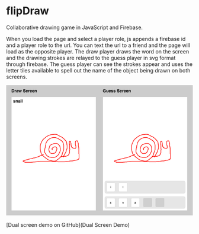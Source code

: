 # flipDraw

Collaborative drawing game in JavaScript and Firebase.

When you load the page and select a player role, js appends a firebase id and a player role to the url. You can text the url to a friend and the page will load as the opposite player. The draw player draws the word on the screen and the drawing strokes are relayed to the guess player in svg format through firebase. The guess player can see the strokes appear and uses the letter tiles available to spell out the name of the object being drawn on both screens.  

![screenshots of the dual screen demo](screenshot.png)

[Dual screen demo on GitHub](Dual Screen Demo)
